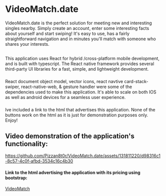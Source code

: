 # VideoMatch.date
VideoMatch.date is the perfect solution for meeting new and interesting singles nearby. Simply create an account, enter some interesting facts about yourself and start
swiping! It's easy to use, has a fairly straightforward navigation and in minutes you'll match with someone who shares your interests.
##
This application uses React for hybrid /cross-platform mobile development, and is built with typescript. The React native framework provides several third-party UI libraries 
for a fast, simple, and lightweight development.
###
React document object model, vector icons, react navtive card-stack-swiper, react-native-web, & gesture handler were some of the dependencies used to make this application. It's able to scale on both IOS as well as android devices for a seamless user experience. 
###
Ive included a link to the html that advertises this application. None of the buttons work on the html as it is just for demonstration purposes only. Enjoy!

## Video demonstration of the application's functionality:

https://github.com/Pizzan8t0r/VideoMatch.date/assets/131811220/d98316c1-8c57-4c0f-afbd-3534c16c4b30

#### Link to the html advertising the application with its pricing using bootstrap:
[VideoMatch](https://vmatch.vercel.app)

